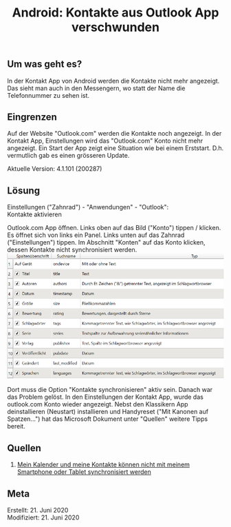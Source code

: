 ﻿---
title: "Android: Kontakte aus Outlook App verschwunden"
date: 
categories:
  - Support
tags:
  - Android
  - MS App
---

## Um was geht es?  

In der Kontakt App von Android werden die Kontakte nicht mehr angezeigt. Das sieht man auch in den Messengern, wo statt der Name die Telefonnummer zu sehen ist.  

## Eingrenzen  

Auf der Website "Outlook.com" werden die Kontakte noch angezeigt. In der Kontakt App, Einstellungen wird das "Outlook.com" Konto nicht mehr angezeigt. Ein Start der App zeigt eine Situation wie bei einem Erststart. D.h. vermutlich gab es einen grösseren Update.  

Aktuelle Version:  4.1.101 (200287) 

## Lösung  

Einstellungen ("Zahnrad") - "Anwendungen" - "Outlook":  
Kontakte aktivieren  

Outlook.com App öffnen. Links oben auf das Bild ("Konto") tippen / klicken. Es öffnet sich von links ein Panel. Links unten auf das Zahnrad ("Einstellungen") tippen. Im Abschnitt "Konten" auf das Konto klicken, dessen Kontakte nicht synchronisiert werden.  
![Kontoinformationen](_image/21-1.png)  

Dort muss die Option "Kontakte synchronisieren" aktiv sein. Danach war das Problem gelöst. In den Einstellungen der Kontakt App, wurde das outlook.com Konto wieder angezeigt. Nebst den Klassikern App deinstallieren (Neustart) installieren und Handyreset ("Mit Kanonen auf Spatzen...") hat das Microsoft Dokument unter "Quellen" weitere Tipps bereit.  

## Quellen  

1. [Mein Kalender und meine Kontakte können nicht mit meinem Smartphone oder Tablet synchronisiert werden](https://support.microsoft.com/de-de/office/mein-kalender-und-meine-kontakte-k%C3%B6nnen-nicht-mit-meinem-smartphone-oder-tablet-synchronisiert-werden-8479d764-b9f5-4fff-ba88-edd7c265df9f)  


## Meta

Erstellt:		21. Juni 2020  
Modifiziert:		21. Juni 2020 
